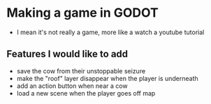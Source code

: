 # Making a game in GODOT 
- I mean it's not really a game, more like a watch a youtube tutorial

## Features I would like to add

- save the cow from their unstoppable seizure
- make the "roof" layer disappear when the player is underneath
- add an action button when near a cow
- load a new scene when the player goes off map


